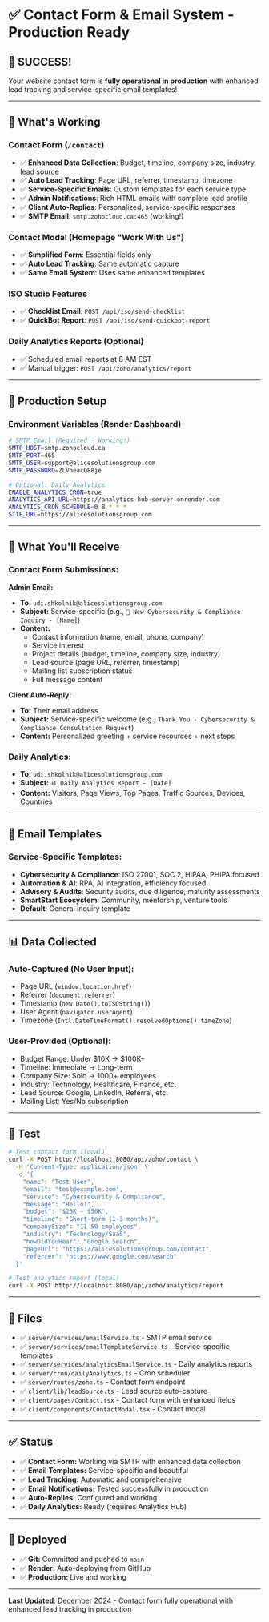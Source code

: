 # ✅ Contact Form & Email System - Production Ready

## 🎉 **SUCCESS!**

Your website contact form is **fully operational in production** with enhanced lead tracking and service-specific email templates!

---

## 📧 **What's Working**

### **Contact Form** (`/contact`)
- ✅ **Enhanced Data Collection**: Budget, timeline, company size, industry, lead source
- ✅ **Auto Lead Tracking**: Page URL, referrer, timestamp, timezone
- ✅ **Service-Specific Emails**: Custom templates for each service type
- ✅ **Admin Notifications**: Rich HTML emails with complete lead profile
- ✅ **Client Auto-Replies**: Personalized, service-specific responses
- ✅ **SMTP Email**: `smtp.zohocloud.ca:465` (working!)

### **Contact Modal** (Homepage "Work With Us")
- ✅ **Simplified Form**: Essential fields only
- ✅ **Auto Lead Tracking**: Same automatic capture
- ✅ **Same Email System**: Uses same enhanced templates

### **ISO Studio Features**
- ✅ **Checklist Email**: `POST /api/iso/send-checklist`
- ✅ **QuickBot Report**: `POST /api/iso/send-quickbot-report`

### **Daily Analytics Reports** (Optional)
- ✅ Scheduled email reports at 8 AM EST
- ✅ Manual trigger: `POST /api/zoho/analytics/report`

---

## 🔧 **Production Setup**

### **Environment Variables (Render Dashboard)**

```bash
# SMTP Email (Required - Working!)
SMTP_HOST=smtp.zohocloud.ca
SMTP_PORT=465
SMTP_USER=support@alicesolutionsgroup.com
SMTP_PASSWORD=ZLVneacQE8je

# Optional: Daily Analytics
ENABLE_ANALYTICS_CRON=true
ANALYTICS_API_URL=https://analytics-hub-server.onrender.com
ANALYTICS_CRON_SCHEDULE=0 8 * * *
SITE_URL=https://alicesolutionsgroup.com
```

---

## 📧 **What You'll Receive**

### **Contact Form Submissions:**

**Admin Email:**
- **To:** `udi.shkolnik@alicesolutionsgroup.com`
- **Subject:** Service-specific (e.g., `🔐 New Cybersecurity & Compliance Inquiry - [Name]`)
- **Content:**
  - Contact information (name, email, phone, company)
  - Service interest
  - Project details (budget, timeline, company size, industry)
  - Lead source (page URL, referrer, timestamp)
  - Mailing list subscription status
  - Full message content

**Client Auto-Reply:**
- **To:** Their email address
- **Subject:** Service-specific welcome (e.g., `Thank You - Cybersecurity & Compliance Consultation Request`)
- **Content:** Personalized greeting + service resources + next steps

### **Daily Analytics:**
- **To:** `udi.shkolnik@alicesolutionsgroup.com`
- **Subject:** `📊 Daily Analytics Report - [Date]`
- **Content:** Visitors, Page Views, Top Pages, Traffic Sources, Devices, Countries

---

## 🎨 **Email Templates**

### **Service-Specific Templates:**
- **Cybersecurity & Compliance**: ISO 27001, SOC 2, HIPAA, PHIPA focused
- **Automation & AI**: RPA, AI integration, efficiency focused
- **Advisory & Audits**: Security audits, due diligence, maturity assessments
- **SmartStart Ecosystem**: Community, mentorship, venture tools
- **Default**: General inquiry template

---

## 📊 **Data Collected**

### **Auto-Captured (No User Input):**
- Page URL (`window.location.href`)
- Referrer (`document.referrer`)
- Timestamp (`new Date().toISOString()`)
- User Agent (`navigator.userAgent`)
- Timezone (`Intl.DateTimeFormat().resolvedOptions().timeZone`)

### **User-Provided (Optional):**
- Budget Range: Under $10K → $100K+
- Timeline: Immediate → Long-term
- Company Size: Solo → 1000+ employees
- Industry: Technology, Healthcare, Finance, etc.
- Lead Source: Google, LinkedIn, Referral, etc.
- Mailing List: Yes/No subscription

---

## 🧪 **Test**

```bash
# Test contact form (local)
curl -X POST http://localhost:8080/api/zoho/contact \
  -H 'Content-Type: application/json' \
  -d '{
    "name": "Test User",
    "email": "test@example.com",
    "service": "Cybersecurity & Compliance",
    "message": "Hello!",
    "budget": "$25K - $50K",
    "timeline": "Short-term (1-3 months)",
    "companySize": "11-50 employees",
    "industry": "Technology/SaaS",
    "howDidYouHear": "Google Search",
    "pageUrl": "https://alicesolutionsgroup.com/contact",
    "referrer": "https://www.google.com/search"
  }'

# Test analytics report (local)
curl -X POST http://localhost:8080/api/zoho/analytics/report
```

---

## 📁 **Files**

- ✅ `server/services/emailService.ts` - SMTP email service
- ✅ `server/services/emailTemplateService.ts` - Service-specific templates
- ✅ `server/services/analyticsEmailService.ts` - Daily analytics reports
- ✅ `server/cron/dailyAnalytics.ts` - Cron scheduler
- ✅ `server/routes/zoho.ts` - Contact form endpoint
- ✅ `client/lib/leadSource.ts` - Lead source auto-capture
- ✅ `client/pages/Contact.tsx` - Contact form with enhanced fields
- ✅ `client/components/ContactModal.tsx` - Contact modal

---

## ✅ **Status**

- ✅ **Contact Form:** Working via SMTP with enhanced data collection
- ✅ **Email Templates:** Service-specific and beautiful
- ✅ **Lead Tracking:** Automatic and comprehensive
- ✅ **Email Notifications:** Tested successfully in production
- ✅ **Auto-Replies:** Configured and working
- ✅ **Daily Analytics:** Ready (requires Analytics Hub)

---

## 🚀 **Deployed**

- ✅ **Git:** Committed and pushed to `main`
- ✅ **Render:** Auto-deploying from GitHub
- ✅ **Production:** Live and working

---

**Last Updated**: December 2024 - Contact form fully operational with enhanced lead tracking in production
